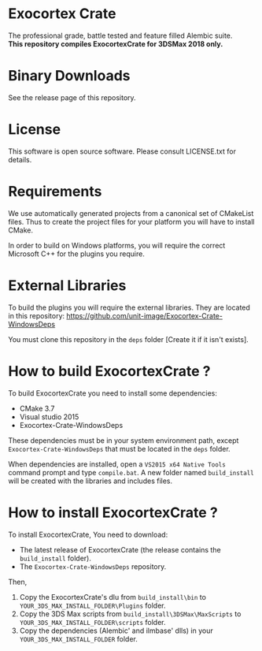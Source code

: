 # Exocortex Crate

The professional grade, battle tested and feature filled Alembic suite.  
**This repository compiles ExocortexCrate for 3DSMax 2018 only.**

# Binary Downloads

See the release page of this repository.

# License

This software is open source software.  Please consult LICENSE.txt for details.

# Requirements

We use automatically generated projects from a canonical set of CMakeList files.
Thus to create the project files for your platform you will have to install
CMake.

In order to build on Windows platforms, you will require the correct Microsoft C++
for the plugins you require.

# External Libraries

To build the plugins you will require the external libraries. They are located in this repository:
	https://github.com/unit-image/Exocortex-Crate-WindowsDeps

You must clone this repository in the ```deps``` folder [Create it if it isn't exists].

# How to build ExocortexCrate ?

To build ExocortexCrate you need to install some dependencies:
  - CMake 3.7
  - Visual studio 2015
  - Exocortex-Crate-WindowsDeps

These dependencies must be in your system environment path, except ```Exocortex-Crate-WindowsDeps``` that must be located in the ```deps``` folder.

When dependencies are installed, open a ```VS2015 x64 Native Tools``` command prompt and type ```compile.bat```.
A new folder named ```build_install``` will be created with the libraries and includes files.

# How to install ExocortexCrate ?

To install ExocortexCrate, You need to download:
  - The latest release of ExocortexCrate (the release contains the ```build_install``` folder).
  - The ```Exocortex-Crate-WindowsDeps``` repository.
  
Then,

  1. Copy the ExocortexCrate's dlu from ```build_install\bin``` to ```YOUR_3DS_MAX_INSTALL_FOLDER\Plugins``` folder.
  2. Copy the 3DS Max scripts from ```build_install\3DSMax\MaxScripts``` to ```YOUR_3DS_MAX_INSTALL_FOLDER\scripts``` folder.
  3. Copy the dependencies (Alembic' and ilmbase' dlls) in your ```YOUR_3DS_MAX_INSTALL_FOLDER``` folder.
